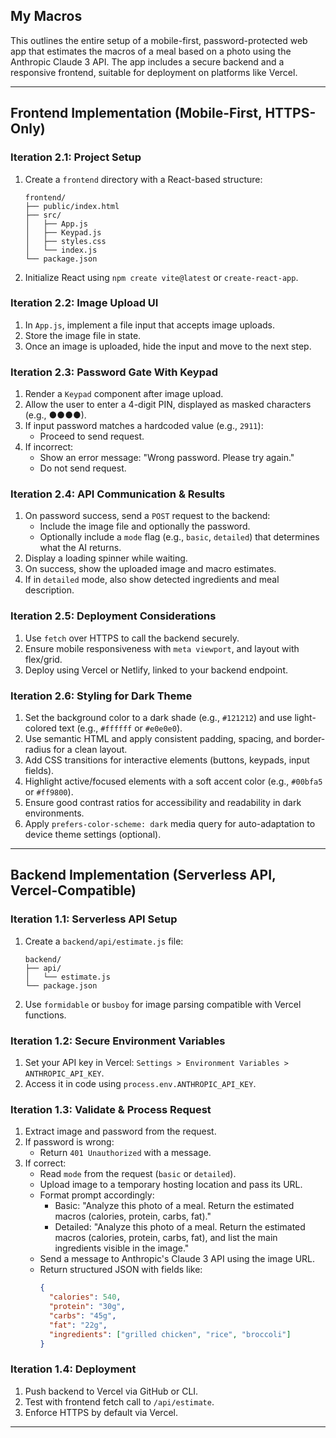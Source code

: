 ## My Macros
This outlines the entire setup of a mobile-first, password-protected web app that estimates the macros of a meal based on a photo using the Anthropic Claude 3 API. The app includes a secure backend and a responsive frontend, suitable for deployment on platforms like Vercel.

---

## Frontend Implementation (Mobile-First, HTTPS-Only)

### Iteration 2.1: Project Setup
1. Create a `frontend` directory with a React-based structure:
   ```
   frontend/
   ├── public/index.html
   ├── src/
   │   ├── App.js
   │   ├── Keypad.js
   │   ├── styles.css
   │   └── index.js
   └── package.json
   ```
2. Initialize React using `npm create vite@latest` or `create-react-app`.

### Iteration 2.2: Image Upload UI
1. In `App.js`, implement a file input that accepts image uploads.
2. Store the image file in state.
3. Once an image is uploaded, hide the input and move to the next step.

### Iteration 2.3: Password Gate With Keypad
1. Render a `Keypad` component after image upload.
2. Allow the user to enter a 4-digit PIN, displayed as masked characters (e.g., ●●●●).
3. If input password matches a hardcoded value (e.g., `2911`):
   - Proceed to send request.
4. If incorrect:
   - Show an error message: "Wrong password. Please try again."
   - Do not send request.

### Iteration 2.4: API Communication & Results
1. On password success, send a `POST` request to the backend:
   - Include the image file and optionally the password.
   - Optionally include a `mode` flag (e.g., `basic`, `detailed`) that determines what the AI returns.
2. Display a loading spinner while waiting.
3. On success, show the uploaded image and macro estimates.
4. If in `detailed` mode, also show detected ingredients and meal description.

### Iteration 2.5: Deployment Considerations
1. Use `fetch` over HTTPS to call the backend securely.
2. Ensure mobile responsiveness with `meta viewport`, and layout with flex/grid.
3. Deploy using Vercel or Netlify, linked to your backend endpoint.

### Iteration 2.6: Styling for Dark Theme
1. Set the background color to a dark shade (e.g., `#121212`) and use light-colored text (e.g., `#ffffff` or `#e0e0e0`).
2. Use semantic HTML and apply consistent padding, spacing, and border-radius for a clean layout.
3. Add CSS transitions for interactive elements (buttons, keypads, input fields).
4. Highlight active/focused elements with a soft accent color (e.g., `#00bfa5` or `#ff9800`).
5. Ensure good contrast ratios for accessibility and readability in dark environments.
6. Apply `prefers-color-scheme: dark` media query for auto-adaptation to device theme settings (optional).

---

## Backend Implementation (Serverless API, Vercel-Compatible)

### Iteration 1.1: Serverless API Setup
1. Create a `backend/api/estimate.js` file:
   ```
   backend/
   ├── api/
   │   └── estimate.js
   └── package.json
   ```
2. Use `formidable` or `busboy` for image parsing compatible with Vercel functions.

### Iteration 1.2: Secure Environment Variables
1. Set your API key in Vercel: `Settings > Environment Variables > ANTHROPIC_API_KEY`.
2. Access it in code using `process.env.ANTHROPIC_API_KEY`.

### Iteration 1.3: Validate & Process Request
1. Extract image and password from the request.
2. If password is wrong:
   - Return `401 Unauthorized` with a message.
3. If correct:
   - Read `mode` from the request (`basic` or `detailed`).
   - Upload image to a temporary hosting location and pass its URL.
   - Format prompt accordingly:
     - Basic: "Analyze this photo of a meal. Return the estimated macros (calories, protein, carbs, fat)."
     - Detailed: "Analyze this photo of a meal. Return the estimated macros (calories, protein, carbs, fat), and list the main ingredients visible in the image."
   - Send a message to Anthropic's Claude 3 API using the image URL.
   - Return structured JSON with fields like:
     ```json
     {
       "calories": 540,
       "protein": "30g",
       "carbs": "45g",
       "fat": "22g",
       "ingredients": ["grilled chicken", "rice", "broccoli"]
     }
     ```

### Iteration 1.4: Deployment
1. Push backend to Vercel via GitHub or CLI.
2. Test with frontend fetch call to `/api/estimate`.
3. Enforce HTTPS by default via Vercel.

---

